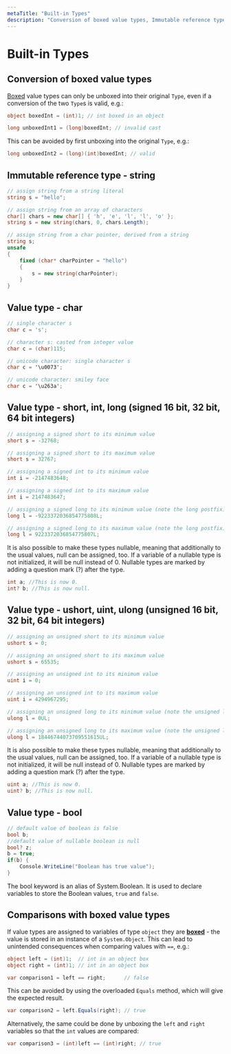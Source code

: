 ```yaml
---
metaTitle: "Built-in Types"
description: "Conversion of boxed value types, Immutable reference type - string, Value type - char, Value type - short, int, long (signed 16 bit, 32 bit, 64 bit integers), Value type - ushort, uint, ulong (unsigned 16 bit, 32 bit, 64 bit integers), Value type - bool, Comparisons with boxed value types"
---
```


# Built-in Types



## Conversion of boxed value types


[Boxed](https://msdn.microsoft.com/en-GB/library/yz2be5wk.aspx) value types can only be unboxed into their original `Type`, even if a conversion of the two `Type`s is valid, e.g.:

```cs
object boxedInt = (int)1; // int boxed in an object

long unboxedInt1 = (long)boxedInt; // invalid cast

```

This can be avoided by first unboxing into the original `Type`, e.g.:

```cs
long unboxedInt2 = (long)(int)boxedInt; // valid

```



## Immutable reference type - string


```cs
// assign string from a string literal
string s = "hello";

// assign string from an array of characters
char[] chars = new char[] { 'h', 'e', 'l', 'l', 'o' };
string s = new string(chars, 0, chars.Length);

// assign string from a char pointer, derived from a string
string s;
unsafe
{
    fixed (char* charPointer = "hello")
    {
        s = new string(charPointer);
    }
}

```



## Value type - char


```cs
// single character s
char c = 's';

// character s: casted from integer value
char c = (char)115;

// unicode character: single character s
char c = '\u0073';

// unicode character: smiley face
char c = '\u263a';

```



## Value type - short, int, long (signed 16 bit, 32 bit, 64 bit integers)


```cs
// assigning a signed short to its minimum value
short s = -32768;

// assigning a signed short to its maximum value
short s = 32767;

// assigning a signed int to its minimum value
int i = -2147483648;

// assigning a signed int to its maximum value
int i = 2147483647;

// assigning a signed long to its minimum value (note the long postfix)
long l = -9223372036854775808L;

// assigning a signed long to its maximum value (note the long postfix)
long l = 9223372036854775807L;

```

It is also possible to make these types nullable, meaning that additionally to the usual values, null can be assigned, too. If a variable of a nullable type is not initialized, it will be null instead of 0. Nullable types are marked by adding a question mark (?) after the type.

```cs
int a; //This is now 0.
int? b; //This is now null.

```



## Value type - ushort, uint, ulong (unsigned 16 bit, 32 bit, 64 bit integers)


```cs
// assigning an unsigned short to its minimum value
ushort s = 0;

// assigning an unsigned short to its maximum value
ushort s = 65535;

// assigning an unsigned int to its minimum value
uint i = 0;

// assigning an unsigned int to its maximum value
uint i = 4294967295;

// assigning an unsigned long to its minimum value (note the unsigned long postfix)
ulong l = 0UL;

// assigning an unsigned long to its maximum value (note the unsigned long postfix)
ulong l = 18446744073709551615UL;

```

It is also possible to make these types nullable, meaning that additionally to the usual values, null can be assigned, too. If a variable of a nullable type is not initialized, it will be null instead of 0. Nullable types are marked by adding a question mark (?) after the type.

```cs
uint a; //This is now 0.
uint? b; //This is now null.

```



## Value type - bool


```cs
// default value of boolean is false
bool b;
//default value of nullable boolean is null
bool? z;
b = true;
if(b) {
    Console.WriteLine("Boolean has true value");
}

```

The bool keyword is an alias of System.Boolean. It is used to declare variables to store the Boolean values, `true` and `false`.



## Comparisons with boxed value types


If value types are assigned to variables of type `object` they are [**boxed**](https://msdn.microsoft.com/en-GB/library/yz2be5wk.aspx) - the value is stored in an instance of a `System.Object`. This can lead to unintended consequences when comparing values with `==`, e.g.:

```cs
object left = (int)1;  // int in an object box
object right = (int)1; // int in an object box

var comparison1 = left == right;      // false

```

This can be avoided by using the overloaded `Equals` method, which will give the expected result.

```cs
var comparison2 = left.Equals(right); // true

```

Alternatively, the same could be done by unboxing the `left` and `right` variables so that the `int` values are compared:

```cs
var comparison3 = (int)left == (int)right; // true

```


